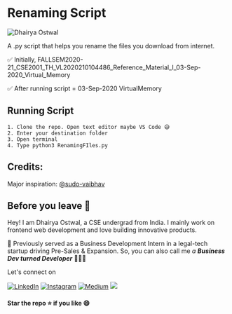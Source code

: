 # Renaming Script
<p align="left"> <img src="https://komarev.com/ghpvc/?username=dhairyaostwal" alt="Dhairya Ostwal" /></p>


A .py script that helps you rename the files you download from internet. 

✅ Initially, FALLSEM2020-21_CSE2001_TH_VL2020210104486_Reference_Material_I_03-Sep-2020_Virtual_Memory

✅ After running script = 03-Sep-2020 VirtualMemory


## Running Script

```
1. Clone the repo. Open text editor maybe VS Code 😅
2. Enter your destination folder
3. Open terminal
4. Type python3 RenamingFIles.py
```

## Credits:

Major inspiration: [@sudo-vaibhav](https://github.com/sudo-vaibhav/VTOP_file_organizer)

## Before you leave 🥺

Hey! I am Dhairya Ostwal, a CSE undergrad from India. I mainly work on frontend web development and love building innovative products. 

🌱 Previously served as a Business Development Intern in a legal-tech startup driving Pre-Sales & Expansion. So, you can also call me *a **Business Dev turned Developer*** 👨🏻‍💻

Let's connect on 

[![LinkedIn](https://img.shields.io/badge/-linkedin-blue?style=for-the-badge&logo=linkedin)](https://www.linkedin.com/in/dhairyaostwal/) [![Instagram](https://img.shields.io/badge/instagram-%23E4405F.svg?&style=for-the-badge&logo=instagram&logoColor=white)](https://www.instagram.com/dhairyaostwal/) [![Medium](https://img.shields.io/badge/-medium-black?style=for-the-badge&logo=medium)](https://medium.com/@dhairyaostwal) [<img src = "https://img.shields.io/badge/twitter-%2320A1F1.svg?&style=for-the-badge&logo=twitter&logoColor=white">](https://twitter.com/dhairyaostwal/)


#### **Star the repo ⭐️ if you like 😄**
